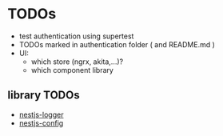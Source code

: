 # TODOs

- test authentication using supertest
- TODOs marked in authentication folder ( and README.md )
- UI:
  - which store (ngrx, akita,...)?
  - which component library


## library TODOs

- [nestjs-logger](./projects/node/libs/nestjs-logger/TODO.md)
- [nestjs-config](./projects/node/libs/nestjs-config/TODO.md)
